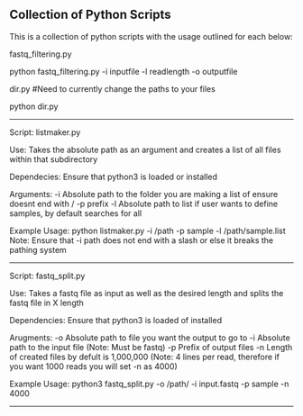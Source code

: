## Collection of Python Scripts

This is a collection of python scripts with the usage outlined for each below:

fastq_filtering.py

python fastq_filtering.py -i inputfile -l readlength -o outputfile

dir.py  #Need to currently change the paths to your files

python dir.py

-----------------------------------------------------------------------------------------------------------------------------------------------------------
Script: listmaker.py

Use: Takes the absolute path as an argument and creates a list of all files within that subdirectory

Dependecies: Ensure that python3 is loaded or installed

Arguments:
-i Absolute path to the folder you are making a list of ensure doesnt end with /
-p prefix
-l Absolute path to list if user wants to define samples, by default searches for all


Example Usage: python listmaker.py -i /path -p sample -l /path/sample.list
Note: Ensure that -i path does not end with a slash or else it breaks the pathing system

-----------------------------------------------------------------------------------------------------------------------------------------------------------
Script: fastq_split.py

Use: Takes a fastq file as input as well as the desired length and splits the fastq file in X length

Dependencies: Ensure that python3 is loaded of installed

Arugments:
-o Absolute path to file you want the output to go to
-i Absolute path to the input file (Note: Must be fastq)
-p Prefix of output files
-n Length of created files by defult is 1,000,000 (Note: 4 lines per read, therefore if you want 1000 reads you will set -n as 4000)

Example Usage: python3 fastq_split.py -o /path/ -i input.fastq -p sample -n 4000

-----------------------------------------------------------------------------------------------------------------------------------------------------------


